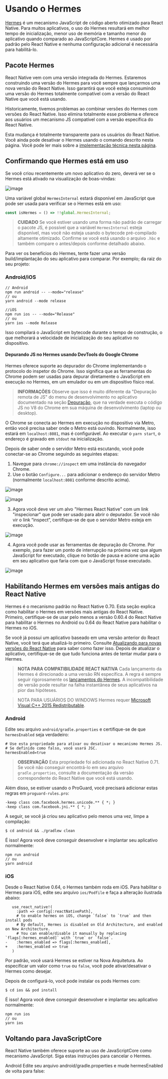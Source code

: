 # Usando o Hermes

[Hermes](https://hermesengine.dev/) é um mecanismo JavaScript de código aberto otimizado para React Native. Para muitos aplicativos, o uso do Hermes resultará em melhor tempo de inicialização, menor uso de memória e tamanho menor do aplicativo quando comparado ao JavaScriptCore. Hermes é usado por padrão pelo React Native e nenhuma configuração adicional é necessária para habilitá-lo.

## Pacote Hermes
React Native vem com uma versão integrada do Hermes. Estaremos construindo uma versão do Hermes para você sempre que lançarmos uma nova versão do React Native. Isso garantirá que você esteja consumindo uma versão do Hermes totalmente compatível com a versão do React Native que você está usando.

Historicamente, tivemos problemas ao combinar versões do Hermes com versões do React Native. Isso elimina totalmente esse problema e oferece aos usuários um mecanismo JS compatível com a versão específica do React Native.

Esta mudança é totalmente transparente para os usuários do React Native. Você ainda pode desativar o Hermes usando o comando descrito nesta página. Você pode ler mais sobre a [implementação técnica nesta página](/architecture/bundled-hermes.md).

## Confirmando que Hermes está em uso
Se você criou recentemente um novo aplicativo do zero, deverá ver se o Hermes está ativado na visualização de boas-vindas:

![image](https://github.com/tavaresgerson/reactnativedocbr/assets/22455192/388b181e-16bd-4444-a586-8efcfe5e5da4)

Uma variável global `HermesInternal` estará disponível em JavaScript que pode ser usada para verificar se o Hermes está em uso:

```js
const isHermes = () => !!global.HermesInternal;
```

> **CUIDADO**
> Se você estiver usando uma forma não padrão de carregar o pacote JS, é possível que a variável `HermesInternal` esteja disponível, mas você não esteja usando o bytecode pré-compilado altamente otimizado. Confirme se você está usando o arquivo `.hbc` e também compare o antes/depois conforme detalhado abaixo.

Para ver os benefícios do Hermes, tente fazer uma versão build/implantação do seu aplicativo para comparar. Por exemplo; da raiz do seu projeto:

### Android/iOS

```
// Android
npm run android -- --mode="release"
// ou
yarn android --mode release

//iOS
npm run ios -- --mode="Release"
// ou
yarn ios --mode Release
```

Isso compilará o JavaScript em bytecode durante o tempo de construção, o que melhorará a velocidade de inicialização do seu aplicativo no dispositivo.

####  Depurando JS no Hermes usando DevTools do Google Chrome
Hermes oferece suporte ao depurador do Chrome implementando o protocolo do inspetor do Chrome. Isso significa que as ferramentas do Chrome podem ser usadas para depurar diretamente o JavaScript em execução no Hermes, em um emulador ou em um dispositivo físico real.

> **INFORMAÇÕES**
> Observe que isso é muito diferente da "Depuração remota de JS" do menu de desenvolvimento no aplicativo documentado na seção [Depuração](/docs/debugging.md), que na verdade executa o código JS no V8 do Chrome em sua máquina de desenvolvimento (laptop ou desktop).

O Chrome se conecta ao Hermes em execução no dispositivo via Metro, então você precisa saber onde o Metro está ouvindo. Normalmente, isso estará em `localhost:8081`, mas é configurável. Ao executar o `yarn start`, o endereço é gravado em `stdout` na inicialização.

Depois de saber onde o servidor Metro está escutando, você pode conectar-se ao Chrome seguindo as seguintes etapas:
1. Navegue para `chrome://inspect` em uma instância do navegador Chrome.
2. Use o botão `Configure...` para adicionar o endereço do servidor Metro (normalmente `localhost:8081` conforme descrito acima).

![image](https://github.com/tavaresgerson/reactnativedocbr/assets/22455192/2e3ad0ad-158e-44f9-9380-766c60734ef3)

![image](https://github.com/tavaresgerson/reactnativedocbr/assets/22455192/6526427d-5ece-4ed1-b980-a84cfb4b2ff1)

3. Agora você deve ver um alvo "Hermes React Native" com um link "inspecionar" que pode ser usado para abrir o depurador. Se você não vir o link “inspect”, certifique-se de que o servidor Metro esteja em execução.

![image](https://github.com/tavaresgerson/reactnativedocbr/assets/22455192/2ed9b518-98c0-4a67-85f2-5524997c72d9)

4. Agora você pode usar as ferramentas de depuração do Chrome. Por exemplo, para fazer um ponto de interrupção na próxima vez que algum JavaScript for executado, clique no botão de pausa e acione uma ação em seu aplicativo que faria com que o JavaScript fosse executado.

![image](https://github.com/tavaresgerson/reactnativedocbr/assets/22455192/8e11055e-5ac9-4da6-a9da-cd4d854a3779)

## Habilitando Hermes em versões mais antigas do React Native
Hermes é o mecanismo padrão no React Native 0.70. Esta seção explica como habilitar o Hermes em versões mais antigas do React Native. Primeiro, certifique-se de usar pelo menos a versão 0.60.4 do React Native para habilitar o Hermes no Android ou 0.64 do React Native para habilitar o Hermes no iOS.

Se você já possui um aplicativo baseado em uma versão anterior do React Native, você terá que atualizá-lo primeiro. Consulte [Atualizando para novas versões do React Native](/docs/upgrading.md) para saber como fazer isso. Depois de atualizar o aplicativo, certifique-se de que tudo funciona antes de tentar mudar para o Hermes.

> **NOTA PARA COMPATIBILIDADE REACT NATIVA**
> Cada lançamento da Hermes é direcionado a uma versão RN específica. A regra é sempre seguir rigorosamente os [lançamentos do Hermes](https://github.com/facebook/hermes/releases). A incompatibilidade de versão pode resultar na falha instantânea de seus aplicativos na pior das hipóteses.

> NOTA PARA USUÁRIOS DO WINDOWS
> Hermes requer [Microsoft Visual C++ 2015 Redistributable](https://www.microsoft.com/en-us/download/details.aspx?id=48145).

### Android
Edite seu arquivo `android/gradle.properties` e certifique-se de que `hermesEnabled` seja verdadeiro:

```
# Use esta propriedade para ativar ou desativar o mecanismo Hermes JS.
# Se definido como falso, você usará JSC.
hermesEnabled=true
```

> **OBSERVAÇÃO**
> Esta propriedade foi adicionada no React Native 0.71. Se você não conseguir encontrá-lo em seu arquivo `gradle.properties`, consulte a documentação da versão correspondente do React Native que você está usando.

Além disso, se estiver usando o ProGuard, você precisará adicionar estas regras em `proguard-rules.pro`:
```
-keep class com.facebook.hermes.unicode.** { *; }
-keep class com.facebook.jni.** { *; }
```

A seguir, se você já criou seu aplicativo pelo menos uma vez, limpe a compilação:

```
$ cd android && ./gradlew clean
```

É isso! Agora você deve conseguir desenvolver e implantar seu aplicativo normalmente:

```
npm run android
// ou
yarn android
```

### iOS
Desde o React Native 0.64, o Hermes também roda em iOS. Para habilitar o Hermes para iOS, edite seu arquivo `ios/Podfile` e faça a alteração ilustrada abaixo:

```
   use_react_native!(
     :path => config[:reactNativePath],
     # to enable hermes on iOS, change `false` to `true` and then install pods
     # By default, Hermes is disabled on Old Architecture, and enabled on New Architecture.
     # You can enable/disable it manually by replacing `flags[:hermes_enabled]` with `true` or `false`.
-    :hermes_enabled => flags[:hermes_enabled],
+    :hermes_enabled => true
   )
```

Por padrão, você usará Hermes se estiver na Nova Arquitetura. Ao especificar um valor como `true` ou `false`, você pode ativar/desativar o Hermes como desejar.

Depois de configurá-lo, você pode instalar os pods Hermes com:

```
$ cd ios && pod install
```

É isso! Agora você deve conseguir desenvolver e implantar seu aplicativo normalmente:

```
npm run ios
// ou
yarn ios
```

## Voltando para JavaScriptCore
React Native também oferece suporte ao uso de JavaScriptCore como mecanismo JavaScript. Siga estas instruções para cancelar o Hermes.

Android
Edite seu arquivo android/gradle.properties e mude hermesEnabled de volta para false:
